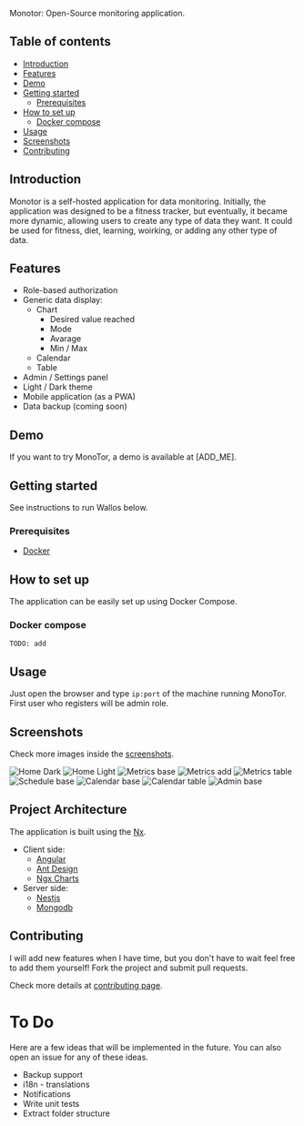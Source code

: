 <!-- TOOD: add img -->

Monotor: Open-Source monitoring application.

<h2>Table of contents</h2>

- [Introduction](#introduction)
- [Features](#features)
- [Demo](#demo)
- [Getting started](#getting-started)
  - [Prerequisites](#prerequisites)
- [How to set up](#how-to-set-up)
  - [Docker compose](#docker-compose)
- [Usage](#usage)
- [Screenshots](#screenshots)
- [Contributing](#contributing)

## Introduction

Monotor is a self-hosted application for data monitoring. Initially, the application was designed to be a fitness tracker, but eventually, it became more dynamic, allowing users to create any type of data they want. It could be used for fitness, diet, learning, woirking, or adding any other type of data.

## Features

- Role-based authorization
- Generic data display:
  - Chart
    - Desired value reached
    - Mode
    - Avarage
    - Min / Max
  - Calendar
  - Table
- Admin / Settings panel
- Light / Dark theme
- Mobile application (as a PWA)
- Data backup (coming soon)

## Demo

If you want to try MonoTor, a demo is available at [ADD_ME].

## Getting started

See instructions to run Wallos below.

### Prerequisites

- [Docker](https://www.docker.com/)

## How to set up

The application can be easily set up using Docker Compose.

### Docker compose

```
TODO: add
```

## Usage

Just open the browser and type `ip:port` of the machine running MonoTor.
First user who registers will be admin role.

## Screenshots

Check more images inside the [screenshots](https://github.com/KostaD02/monotor/tree/main/screenshots).

![Home Dark](screenshots/home-dark.png)
![Home Light](screenshots/home-light.png)
![Metrics base](screenshots/metrics-base-light.png)
![Metrics add](screenshots/metrics-add-light.png)
![Metrics table](screenshots/metrics-table-light.png)
![Schedule base](screenshots/schedule-base-light.png)
![Calendar base](screenshots/calendar-base-light.png)
![Calendar table](screenshots/calendar-table-light.png)
![Admin base](screenshots/admin-base-light.png)

## Project Architecture

The application is built using the [Nx](https://nx.dev/).

- Client side:
  - [Angular](https://angular.dev/)
  - [Ant Design](https://ng.ant.design/docs/introduce/en)
  - [Ngx Charts](https://www.npmjs.com/package/@swimlane/ngx-charts)
- Server side:
  - [Nestjs](https://nestjs.com/)
  - [Mongodb](https://www.mongodb.com/)

## Contributing

I will add new features when I have time, but you don't have to wait feel free to add them yourself! Fork the project and submit pull requests.

Check more details at [contributing page](https://github.com/KostaD02/monotor/blob/main/CONTRIBUTING.md).

# To Do

Here are a few ideas that will be implemented in the future. You can also open an issue for any of these ideas.

- Backup support
- i18n - translations
- Notifications
- Write unit tests
- Extract folder structure
